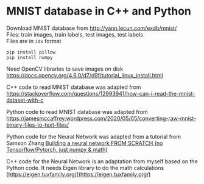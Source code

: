 # MNIST database in C++ and Python

Download MNIST database from http://yann.lecun.com/exdb/mnist/  
Files: train images, train labels, test images, test labels  
Files are in `idx` format  

```
pip install pillow
pip install numpy
```

Need OpenCV libraries to save images on disk https://docs.opencv.org/4.6.0/d7/d9f/tutorial_linux_install.html  

C++ code to read MNIST database was adapted from https://stackoverflow.com/questions/12993941/how-can-i-read-the-mnist-dataset-with-c  

Python code to read MNIST database was adapted from https://jamesmccaffrey.wordpress.com/2020/05/05/converting-raw-mnist-binary-files-to-text-files/  

Python code for the Neural Network was adapted from a tutorial from Samson Zhang [Building a neural network FROM SCRATCH (no Tensorflow/Pytorch, just numpy & math)](https://www.youtube.com/watch?v=w8yWXqWQYmU)  

C++ code for the Neural Network is an adaptation from myself based on the Python code. It needs Eigen library to do the math calculations [https://eigen.tuxfamily.org/](https://eigen.tuxfamily.org/)  